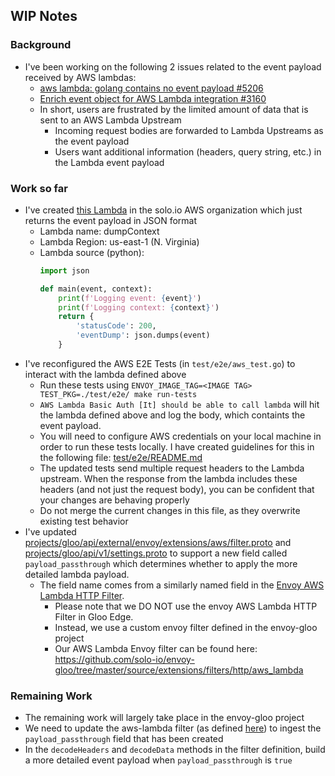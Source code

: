 ## WIP Notes

### Background
- I've been working on the following 2 issues related to the event payload received by AWS lambdas:
  -  [aws lambda: golang contains no event payload #5206](https://github.com/solo-io/gloo/issues/5206)
  -  [Enrich event object for AWS Lambda integration #3160](https://github.com/solo-io/gloo/issues/3160)
  - In short, users are frustrated by the limited amount of data that is sent to an AWS Lambda Upstream
    - Incoming request bodies are forwarded to Lambda Upstreams as the event payload
    - Users want additional information (headers, query string, etc.) in the Lambda event payload
### Work so far
- I've created [this Lambda](https://console.aws.amazon.com/lambda/home?region=us-east-1#/functions/dumpContext?tab=code) in the solo.io AWS organization which just returns the event payload in JSON format
  - Lambda name: dumpContext
  - Lambda Region: us-east-1 (N. Virginia)
  - Lambda source (python):
    ```py
    import json

    def main(event, context):
        print(f'Logging event: {event}')
        print(f'Logging context: {context}')
        return {
            'statusCode': 200,
            'eventDump': json.dumps(event)
        }
    ```
- I've reconfigured the AWS E2E Tests (in `test/e2e/aws_test.go`) to interact with the lambda defined above
  - Run these tests using `ENVOY_IMAGE_TAG=<IMAGE TAG> TEST_PKG=./test/e2e/ make run-tests`
  - `AWS Lambda Basic Auth [It] should be able to call lambda` will hit the lambda defined above and log the body, which containts the event payload.
  - You will need to configure AWS credentials on your local machine in order to run these tests locally. I have created guidelines for this in the following file: [test/e2e/README.md](test/e2e/README.md)
  - The updated tests send multiple request headers to the Lambda upstream. When the response from the lambda includes these headers (and not just the request body), you can be confident that your changes are behaving properly
  - Do not merge the current changes in this file, as they overwrite existing test behavior
- I've updated [projects/gloo/api/external/envoy/extensions/aws/filter.proto](projects/gloo/api/external/envoy/extensions/aws/filter.proto) and [projects/gloo/api/v1/settings.proto](projects/gloo/api/v1/settings.proto) to support a new field called `payload_passthrough` which determines whether to apply the more detailed lambda payload.
  - The field name comes from a similarly named field in the [Envoy AWS Lambda HTTP Filter](https://www.envoyproxy.io/docs/envoy/latest/api-v3/extensions/filters/http/aws_lambda/v3/aws_lambda.proto#envoy-v3-api-msg-extensions-filters-http-aws-lambda-v3-config).
    - Please note that we DO NOT use the envoy AWS Lambda HTTP Filter in Gloo Edge.
    - Instead, we use a custom envoy filter defined in the envoy-gloo project
    - Our AWS Lambda Envoy filter can be found here: https://github.com/solo-io/envoy-gloo/tree/master/source/extensions/filters/http/aws_lambda 

### Remaining Work
- The remaining work will largely take place in the envoy-gloo project
- We need to update the aws-lambda filter (as defined [here](https://github.com/solo-io/envoy-gloo/tree/master/source/extensions/filters/http/aws_lambda)) to ingest the `payload_passthrough` field that has been created
- In the `decodeHeaders` and `decodeData` methods in the filter definition, build a more detailed event payload when `payload_passthrough` is `true` 